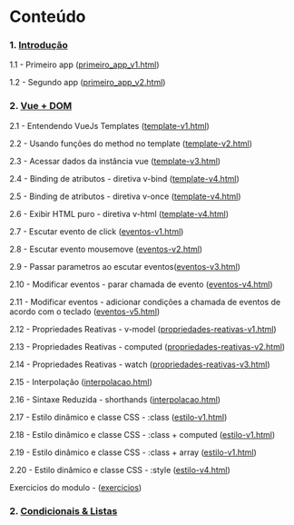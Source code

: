 # Conteúdo 
### 1. [Introdução](https://github.com/JanainaSilva00/learning-vue/tree/master/introducao)

1.1 - Primeiro app ([primeiro_app_v1.html](https://github.com/JanainaSilva00/learning-vue/blob/master/introducao/primeiro_app_v1.html))
    
1.2 - Segundo app ([primeiro_app_v2.html](https://github.com/JanainaSilva00/learning-vue/blob/master/introducao/primeiro_app_v1.html))
    
### 2. [Vue + DOM](https://github.com/JanainaSilva00/learning-vue/tree/master/dom)

2.1 - Entendendo VueJs Templates ([template-v1.html](https://github.com/JanainaSilva00/learning-vue/blob/master/dom/template-v1.html>))
    
2.2 - Usando funções do method no template ([template-v2.html](https://github.com/JanainaSilva00/learning-vue/blob/master/dom/template-v2.html))
       
2.3 - Acessar dados da instância vue ([template-v3.html](https://github.com/JanainaSilva00/learning-vue/blob/master/dom/template-v3.html))
       
2.4 - Binding de atributos - diretiva v-bind ([template-v4.html](https://github.com/JanainaSilva00/learning-vue/blob/master/dom/template-v4.html))

2.5 - Binding de atributos - diretiva v-once ([template-v4.html](https://github.com/JanainaSilva00/learning-vue/blob/master/dom/template-v5.html))

2.6 - Exibir HTML puro - diretiva v-html ([template-v4.html](https://github.com/JanainaSilva00/learning-vue/blob/master/dom/template-v6.html))

2.7 - Escutar evento de click ([eventos-v1.html](https://github.com/JanainaSilva00/learning-vue/blob/master/dom/eventos-v1.html))

2.8 - Escutar evento mousemove ([eventos-v2.html](https://github.com/JanainaSilva00/learning-vue/blob/master/dom/eventos-v2.html))

2.9 - Passar parametros ao escutar eventos([eventos-v3.html](https://github.com/JanainaSilva00/learning-vue/blob/master/dom/eventos-v3.html))

2.10 - Modificar eventos - parar chamada de evento ([eventos-v4.html](https://github.com/JanainaSilva00/learning-vue/blob/master/dom/eventos-v4.html))

2.11 - Modificar eventos - adicionar condições a chamada de eventos de acordo com o teclado ([eventos-v5.html](https://github.com/JanainaSilva00/learning-vue/blob/master/dom/eventos-v5.html))

2.12 - Propriedades Reativas - v-model ([propriedades-reativas-v1.html](https://github.com/JanainaSilva00/learning-vue/blob/master/dom/propriedades-reativas-v1.html))

2.13 - Propriedades Reativas - computed ([propriedades-reativas-v2.html](https://github.com/JanainaSilva00/learning-vue/blob/master/dom/propriedades-reativas-v2.html))

2.14 - Propriedades Reativas - watch ([propriedades-reativas-v3.html](https://github.com/JanainaSilva00/learning-vue/blob/master/dom/propriedades-reativas-v3.html))

2.15 - Interpolação ([interpolacao.html](https://github.com/JanainaSilva00/learning-vue/blob/master/dom/interpolacao.html))

2.16 - Sintaxe Reduzida - shorthands ([interpolacao.html](https://github.com/JanainaSilva00/learning-vue/blob/master/dom/sintaxe-reduzida.html))
 
2.17 - Estilo dinâmico e classe CSS - :class ([estilo-v1.html](https://github.com/JanainaSilva00/learning-vue/blob/master/dom/estilo-v1.html))

2.18 - Estilo dinâmico e classe CSS - :class + computed ([estilo-v1.html](https://github.com/JanainaSilva00/learning-vue/blob/master/dom/estilo-v2.html))

2.19 - Estilo dinâmico e classe CSS - :class + array ([estilo-v1.html](https://github.com/JanainaSilva00/learning-vue/blob/master/dom/estilo-v3.html))

2.20 - Estilo dinâmico e classe CSS - :style ([estilo-v4.html](https://github.com/JanainaSilva00/learning-vue/blob/master/dom/estilo-v4.html))

Exercicios do modulo - ([exercicios](https://github.com/JanainaSilva00/learning-vue/tree/master/dom/exercicios))

### 2. [Condicionais & Listas](https://github.com/JanainaSilva00/learning-vue/tree/master/condicionais_e_listas)
